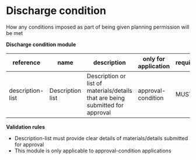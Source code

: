 # Discharge condition

How any conditions imposed as part of being given planning permission will be met

**Discharge condition module**

| reference | name | description | only for application | requirement | notes |
| --- | --- | --- | --- | --- | --- |
| description-list | Description list | Description or list of materials/details that are being submitted for approval | approval-condition | MUST |  |

**Validation rules**

- Description-list must provide clear details of materials/details submitted for approval
- This module is only applicable to approval-condition applications